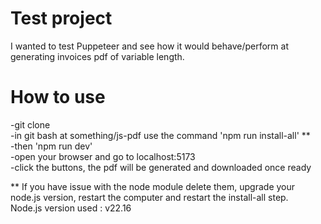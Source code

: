 # Test project
I wanted to test Puppeteer and see how it would behave/perform at generating invoices pdf of variable length.

# How to use

-git clone  
-in git bash at something/js-pdf use the command 'npm run install-all' **  
-then 'npm run dev'  
-open your browser and go to localhost:5173  
-click the buttons, the pdf will be generated and downloaded once ready  

** If you have issue with the node module delete them, upgrade your node.js version, restart the computer and restart the install-all step.  
Node.js version used : v22.16
